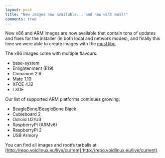 ```yaml
---
layout: post
title: "New images now available... and now with musl!"
comments: true
---
```


New x86 and ARM images are now available that contain tons of updates and fixes
for the installer (in both local and network modes), and finally this time we
were able to create images with the [musl libc](http://musl-libc.org).

The x86 images come with multiple flavours:

- base-system
- Enlightenment (E19)
- Cinnamon 2.6
- Mate 1.10
- XFCE 4.12
- LXDE

Our list of supported ARM platforms continues growing:

- BeagleBone/BeagleBone Black
- Cubieboard 2
- Odroid U2/U3
- RaspberryPi (ARMv6)
- RaspberryPi 2
- USB Armory

You can find all images and rootfs tarballs at [http://repo.voidlinux.eu/live/current](http://repo.voidlinux.eu/live/current)
